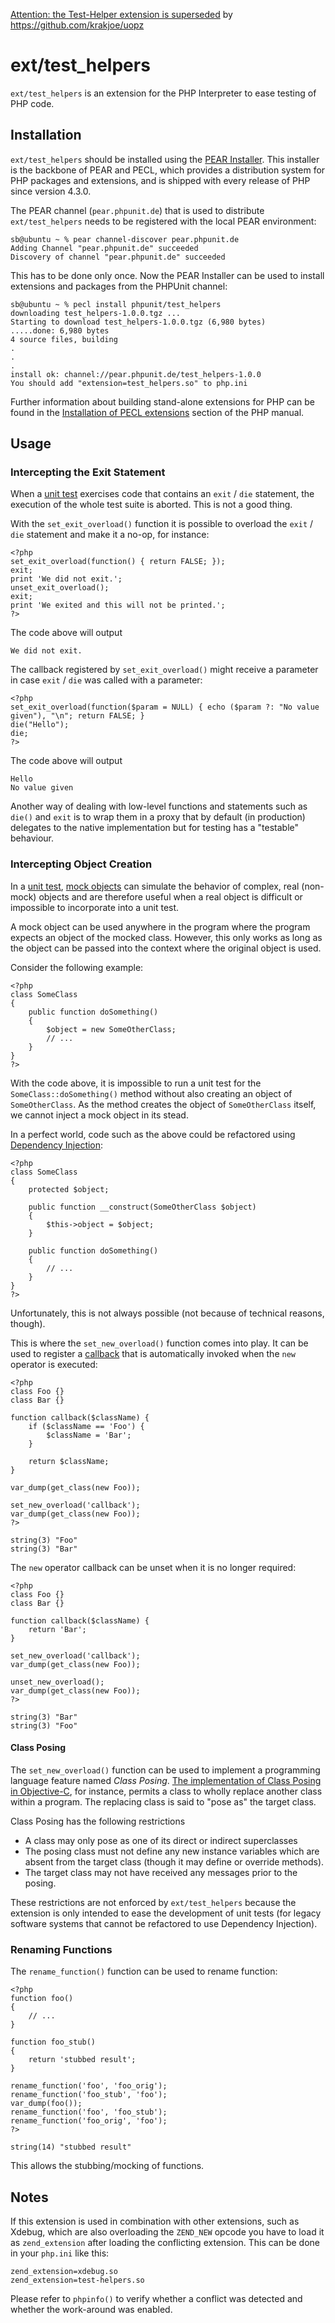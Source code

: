 [Attention: the Test-Helper extension is superseded](https://twitter.com/s_bergmann/status/457816903881588736) by https://github.com/krakjoe/uopz

# ext/test_helpers #

`ext/test_helpers` is an extension for the PHP Interpreter to ease testing of PHP code.

## Installation ##

`ext/test_helpers` should be installed using the [PEAR Installer](http://pear.php.net/). This installer is the backbone of PEAR and PECL, which provides a distribution system for PHP packages and extensions, and is shipped with every release of PHP since version 4.3.0.

The PEAR channel (`pear.phpunit.de`) that is used to distribute `ext/test_helpers` needs to be registered with the local PEAR environment:

    sb@ubuntu ~ % pear channel-discover pear.phpunit.de
    Adding Channel "pear.phpunit.de" succeeded
    Discovery of channel "pear.phpunit.de" succeeded

This has to be done only once. Now the PEAR Installer can be used to install extensions and packages from the PHPUnit channel:

    sb@ubuntu ~ % pecl install phpunit/test_helpers
    downloading test_helpers-1.0.0.tgz ...
    Starting to download test_helpers-1.0.0.tgz (6,980 bytes)
    .....done: 6,980 bytes
    4 source files, building
    .
    .
    .
    install ok: channel://pear.phpunit.de/test_helpers-1.0.0
    You should add "extension=test_helpers.so" to php.ini

Further information about building stand-alone extensions for PHP can be found in the [Installation of PECL extensions](http://php.net/install.pecl) section of the PHP manual.

## Usage ##

### Intercepting the Exit Statement ###

When a [unit test](http://en.wikipedia.org/wiki/Unit_test) exercises code that contains an `exit` / `die` statement, the execution of the whole test suite is aborted. This is not a good thing.

With the `set_exit_overload()` function it is possible to overload the `exit` / `die` statement and make it a no-op, for instance:

    <?php
    set_exit_overload(function() { return FALSE; });
    exit;
    print 'We did not exit.';
    unset_exit_overload();
    exit;
    print 'We exited and this will not be printed.';
    ?>

The code above will output

    We did not exit.

The callback registered by `set_exit_overload()` might receive a parameter in case `exit` / `die` was called with a parameter:

    <?php
    set_exit_overload(function($param = NULL) { echo ($param ?: "No value given"), "\n"; return FALSE; }
    die("Hello");
    die;
    ?>

The code above will output

    Hello
    No value given

Another way of dealing with low-level functions and statements such as `die()` and `exit` is to wrap them in a proxy that by default (in production) delegates to the native implementation but for testing has a "testable" behaviour.

### Intercepting Object Creation ###

In a [unit test](http://en.wikipedia.org/wiki/Unit_test), [mock objects](http://en.wikipedia.org/wiki/Mock_Object) can simulate the behavior of complex, real (non-mock) objects and are therefore useful when a real object is difficult or impossible to incorporate into a unit test.

A mock object can be used anywhere in the program where the program expects an object of the mocked class. However, this only works as long as the object can be passed into the context where the original object is used.

Consider the following example:

    <?php
    class SomeClass
    {
        public function doSomething()
        {
            $object = new SomeOtherClass;
            // ...
        }
    }
    ?>

With the code above, it is impossible to run a unit test for the `SomeClass::doSomething()` method without also creating an object of `SomeOtherClass`. As the method creates the object of `SomeOtherClass` itself, we cannot inject a mock object in its stead.

In a perfect world, code such as the above could be refactored using [Dependency Injection](http://en.wikipedia.org/wiki/Dependency_Injection):

    <?php
    class SomeClass
    {
        protected $object;

        public function __construct(SomeOtherClass $object)
        {
            $this->object = $object;
        }

        public function doSomething()
        {
            // ...
        }
    }
    ?>

Unfortunately, this is not always possible (not because of technical reasons, though).

This is where the `set_new_overload()` function comes into play. It can be used to register a [callback](http://www.php.net/manual/en/language.pseudo-types.php) that is automatically invoked when the `new` operator is executed:

    <?php
    class Foo {}
    class Bar {}

    function callback($className) {
        if ($className == 'Foo') {
            $className = 'Bar';
        }

        return $className;
    }

    var_dump(get_class(new Foo));

    set_new_overload('callback');
    var_dump(get_class(new Foo));
    ?>

    string(3) "Foo"
    string(3) "Bar"

The `new` operator callback can be unset when it is no longer required:

    <?php
    class Foo {}
    class Bar {}

    function callback($className) {
        return 'Bar';
    }

    set_new_overload('callback');
    var_dump(get_class(new Foo));

    unset_new_overload();
    var_dump(get_class(new Foo));
    ?>

    string(3) "Bar"
    string(3) "Foo"

#### Class Posing ####

The `set_new_overload()` function can be used to implement a programming language feature named *Class Posing*. [The implementation of Class Posing in Objective-C](http://en.wikipedia.org/wiki/Objective-C#Posing), for instance, permits a class to wholly replace another class within a program. The replacing class is said to "pose as" the target class.

Class Posing has the following restrictions

* A class may only pose as one of its direct or indirect superclasses
* The posing class must not define any new instance variables which are absent from the target class (though it may define or override methods).
* The target class may not have received any messages prior to the posing.

These restrictions are not enforced by `ext/test_helpers` because the extension is only intended to ease the development of unit tests (for legacy software systems that cannot be refactored to use Dependency Injection).

### Renaming Functions ###

The `rename_function()` function can be used to rename function:

    <?php
    function foo()
    {
        // ...
    }

    function foo_stub()
    {
        return 'stubbed result';
    }

    rename_function('foo', 'foo_orig');
    rename_function('foo_stub', 'foo');
    var_dump(foo());
    rename_function('foo', 'foo_stub');
    rename_function('foo_orig', 'foo');
    ?>

    string(14) "stubbed result"

This allows the stubbing/mocking of functions.

## Notes ##

If this extension is used in combination with other extensions, such as Xdebug, which are also overloading the `ZEND_NEW` opcode you have to load it as `zend_extension` after loading the conflicting extension. This can be done in your `php.ini` like this:

    zend_extension=xdebug.so
    zend_extension=test-helpers.so

Please refer to `phpinfo()` to verify whether a conflict was detected and whether the work-around was enabled.


